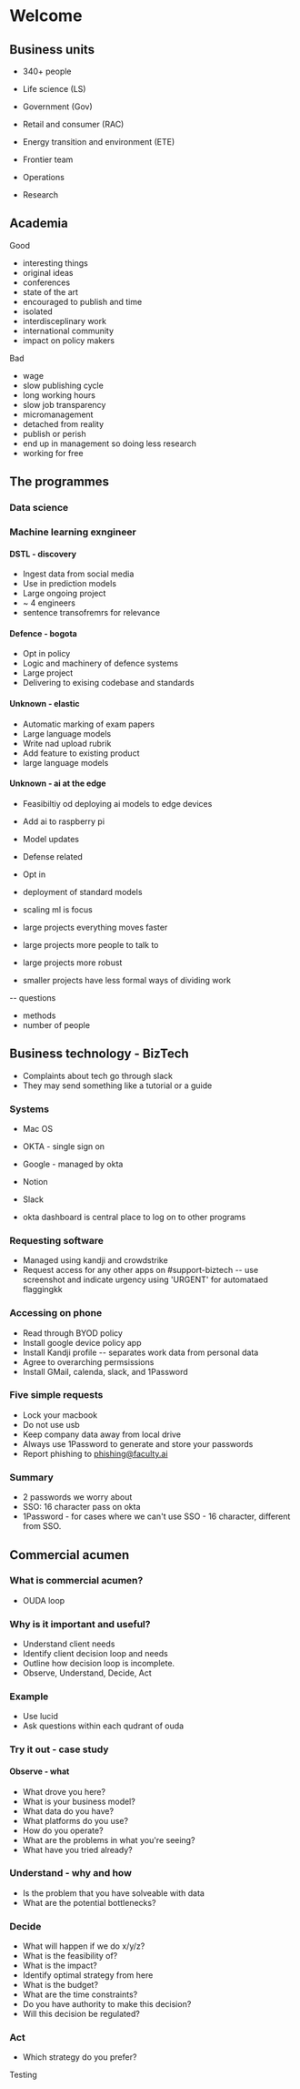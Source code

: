 # Welcome

## Business units
- 340+ people

- Life science (LS)
- Government (Gov)
- Retail and consumer (RAC) 
- Energy transition and environment (ETE)

- Frontier team
- Operations 
- Research 

## Academia

Good
- interesting things 
- original ideas
- conferences 
- state of the art
- encouraged to publish and time
- isolated
- interdisceplinary work
- international community
- impact on policy makers

Bad 
- wage 
- slow publishing cycle
- long working hours
- slow job transparency 
- micromanagement
- detached from reality
- publish or perish
- end up in management so doing less research
- working for free

## The programmes

### Data science

### Machine learning exngineer

#### DSTL - discovery
- Ingest data from social media 
- Use in prediction models 
- Large ongoing project
- ~ 4 engineers 
- sentence transofremrs for relevance 

#### Defence - bogota
- Opt in policy 
- Logic and machinery of defence systems 
- Large project 
- Delivering to exising  codebase and standards

#### Unknown - elastic
- Automatic marking of exam papers
- Large language models 
- Write nad upload rubrik
- Add feature to existing product
- large language models

#### Unknown - ai at the edge
- Feasibiltiy od deploying ai models to edge devices 
- Add ai to raspberry pi 
- Model updates
- Defense related
- Opt in
- deployment of standard models

- scaling ml is focus 
- large projects everything moves faster 
- large projects more people to talk to
- large projects more robust 
- smaller projects have less formal ways of dividing work



-- questions 
- methods 
- number of people 

## Business technology - BizTech

- Complaints about tech go through slack
- They may send something like a tutorial or a guide

### Systems 
- Mac OS 
- OKTA - single sign on 
- Google - managed by okta
- Notion 
- Slack

- okta dashboard is central place to log on to other programs

### Requesting software 
- Managed using kandji and crowdstrike
- Request access for any other apps on #support-biztech -- use screenshot and indicate urgency using 'URGENT' for automataed flaggingkk

### Accessing on phone 
- Read through BYOD policy 
- Install google device policy app
- Install Kandji profile -- separates work data from personal data
- Agree to overarching permsissions 
- Install GMail, calenda, slack, and 1Password

### Five simple requests
- Lock your macbook 
- Do not use usb
- Keep company data away from local drive  
- Always use 1Password to generate and store your passwords
- Report phishing to phishing@faculty.ai

### Summary 
- 2 passwords we worry about 
- SSO: 16 character pass on okta
- 1Password - for cases where we can't use SSO - 16 character, different from SSO.

## Commercial acumen 

### What is commercial acumen?
- OUDA loop

### Why is it important and useful?
- Understand client needs 
- Identify client decision loop and needs 
- Outline how decision loop is incomplete.
- Observe, Understand, Decide, Act

### Example 
- Use lucid
- Ask questions within each qudrant of ouda

### Try it out - case study 

#### Observe - what
- What drove you here?
- What is your business model?
- What data do you have?
- What platforms do you use?
- How do you operate?
- What are the problems in what you're seeing?
- What have you tried already?

### Understand - why and how 
- Is the problem that you have solveable with data
- What are the potential bottlenecks?

### Decide
- What will happen if we do x/y/z?
- What is the feasibility of?
- What is the impact?
- Identify optimal strategy from here
- What is the budget?
- What are the time constraints?
- Do you have authority to make this decision?
- Will this decision be regulated?

### Act 
- Which strategy do you prefer?

Testing
